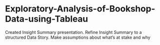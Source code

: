 # Exploratory-Analysis-of-Bookshop-Data-using-Tableau
Created Insight Summary presentation. 
Refine Insight Summary to a structured Data Story. Make assumptions about what’s at stake and why
